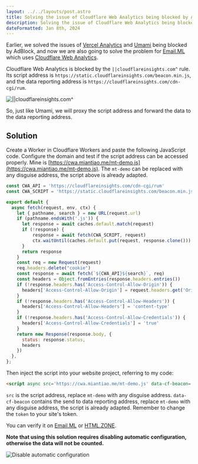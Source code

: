 ```yaml
---
layout: ../../layouts/post.astro
title: Solving the issue of Cloudflare Web Analytics being blocked by AdBlock
description: Solving the issue of Cloudflare Web Analytics being blocked by AdBlock
dateFormatted: Jan 8th, 2024
---
```


Earlier, we solved the issues of [Vercel Analytics](https://dev.to/ccbikai/jie-jue-vercel-analytics-bei-adblock-ping-bi-wen-ti-1o21-temp-slug-5601874) and [Umami](https://dev.to/ccbikai/jie-jue-umami-bei-adblock-ping-bi-wen-ti-3kc2-temp-slug-2355567) being blocked by AdBlock, and now we are also going to solve the problem for [Email.ML](https://email.ml/) which uses [Cloudflare Web Analytics](https://www.cloudflare.com/zh-cn/web-analytics/).

Cloudflare Web Analytics is blocked by the `||cloudflareinsights.com^` rule. Its script address is `https://static.cloudflareinsights.com/beacon.min.js`, and the data reporting address is `https://cloudflareinsights.com/cdn-cgi/rum`.

![||cloudflareinsights.com^](https://static.miantiao.me/share/2024/U4WHW7/GtPNhj.png)

So, just like Umami, we will proxy the script address and forward the data to the data reporting address.

## Solution

Create a Worker in Cloudflare Workers and paste the following JavaScript code. Configure the domain and test if the script address can be accessed properly. Mine is [https://cwa.miantiao.me/mt-demo.js](https://cwa.miantiao.me/mt-demo.js). The `mt-demo` can be replaced with any disguise address, the script above is already adapted.

```js
const CWA_API = 'https://cloudflareinsights.com/cdn-cgi/rum'
const CWA_SCRIPT = 'https://static.cloudflareinsights.com/beacon.min.js'

export default {
  async fetch(request, env, ctx) {
    let { pathname, search } = new URL(request.url)
    if (pathname.endsWith('.js')) {
      let response = await caches.default.match(request)
      if (!response) {
          response = await fetch(CWA_SCRIPT, request)
          ctx.waitUntil(caches.default.put(request, response.clone()))
      }
      return response
    }
    const req = new Request(request)
    req.headers.delete("cookie")
    const response = await fetch(`${CWA_API}${search}`, req)
    const headers = Object.fromEntries(response.headers.entries())
    if (!response.headers.has('Access-Control-Allow-Origin')) {
      headers['Access-Control-Allow-Origin'] = request.headers.get('Origin') || '*'
    }
    if (!response.headers.has('Access-Control-Allow-Headers')) {
      headers['Access-Control-Allow-Headers'] = 'content-type'
    }
    if (!response.headers.has('Access-Control-Allow-Credentials')) {
      headers['Access-Control-Allow-Credentials'] = 'true'
    }
    return new Response(response.body, {
      status: response.status,
      headers
    })
  },
};

```

Then inject the script into your website project, referring to my code:

```html
<script async src='https://cwa.miantiao.me/mt-demo.js' data-cf-beacon='{"send":{"to": "https://cwa.miantiao.me/mt-demo"},"token": "5403f4dc926c4e61a757d630b1ec21ad"}'></script>

```

`src` is the script address, replace `mt-demo` with any disguise address. `data-cf-beacon` contains the send to data reporting address, replace `mt-demo` with any disguise address, the script is already adapted. Remember to change the `token` to your site's token.

You can verify it on [Email.ML](https://email.ml/) or [HTML.ZONE](https://html.zone/).

**Note that using this solution requires disabling automatic configuration, otherwise the data will not be counted.**

![Disable automatic configuration](https://static.miantiao.me/share/2024/AnFeat/jqthrz.png)